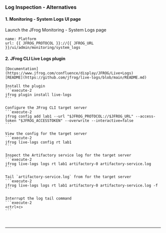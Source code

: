 
<br>

### Log Inspection - Alternatives

#### 1. Monitoring - System Logs UI page   
    
  Launch the JFrog Monitoring - System Logs page
  ```dashboard:open-url
  name: Platform
  url: {{ JFROG_PROTOCOL }}://{{ JFROG_URL }}/ui/admin/monitoring/system_logs
  ```


#### 2. JFrog CLI Live Logs plugin 

    [Documentation](https://www.jfrog.com/confluence/display/JFROG/Live+Logs)   
    [README](https://github.com/jfrog/live-logs/blob/main/README.md)   

    Install the plugin
    ```execute-2
    jfrog plugin install live-logs
    ```

    Configure the JFrog CLI target server
    ```execute-2
    jfrog config add lab1 --url "$JFROG_PROTOCOL://$JFROG_URL" --access-token "$JFROG_ACCESSTOKEN" --overwrite --interactive=false
    ```

    View the config for the target server
    ```execute-2
    jfrog live-logs config rt lab1
    ```

    Inspect the Artifactory service log for the target server
    ```execute-2
    jfrog live-logs logs rt lab1 artifactory-0 artifactory-service.log
    ```

    Tail `artifactory-service.log` from for the target server
    ```execute-2
    jfrog live-logs logs rt lab1 artifactory-0 artifactory-service.log -f
    ```
    
    Interrupt the log tail command
    ```execute-2
    <ctrl+c>
    ```

<br/>

---